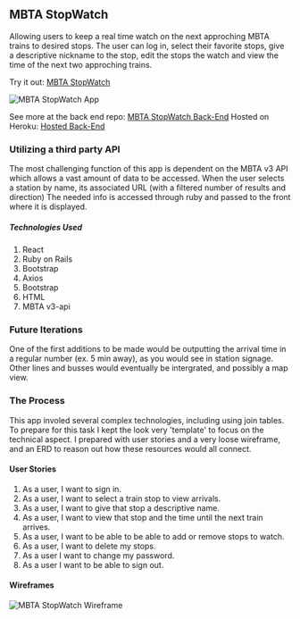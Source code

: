 ## MBTA StopWatch

Allowing users to keep a real time watch on the next approching MBTA trains to desired stops. The user can log in, select their favorite stops, give a descriptive nickname to the stop, edit the stops the watch and view the time of the next two approching trains.

Try it out:
[MBTA StopWatch](https://derekmurphy1993.github.io/MBTA-StopWatch-Front-End/#/)

![MBTA StopWatch App](https://i.imgur.com/m9qlckm.png)




See more at the back end repo:
[MBTA StopWatch Back-End](https://github.com/derekmurphy1993/MBTA-StopWatch-back-End)
Hosted on Heroku:
[Hosted Back-End](https://dashboard.heroku.com/apps/mysterious-meadow-86656)

### Utilizing a third party API
The most challenging function of this app is dependent on the MBTA v3 API which
allows a vast amount of data to be accessed. When the user selects a station by name, its associated URL (with a filtered number of results and direction) The needed info is accessed through ruby and passed
to the front where it is displayed.

##### Technologies Used
  1. React
  2. Ruby on Rails
  3. Bootstrap
  4. Axios
  4. Bootstrap
  5. HTML
  6. MBTA v3-api

### Future Iterations

One of the first additions to be made would be outputting the arrival time in a regular number (ex. 5 min away), as you would see in station signage. Other lines and busses would eventually be intergrated, and possibly a map view.

### The Process
This app involed several complex technologies, including using join tables. To prepare for this task I kept the look very 'template' to focus on the technical aspect. I prepared with user stories and a very loose wireframe, and an ERD to reason out how these resources would all connect.

#### User Stories
1. As a user, I want to sign in.
1. As a user, I want to select a train stop to view arrivals.
1. As a user, I want to give that stop a descriptive name.
1. As a user, I want to view that stop and the time until the next train arrives.
1. As a user, I want to be able to be able to add or remove stops to watch.
1. As a user, I want to delete my stops.
2. As a user I want to change my password.
2. As a user I want to be able to sign out.

#### Wireframes

![MBTA StopWatch Wireframe](https://i.imgur.com/fJC9kb9.jpg)
